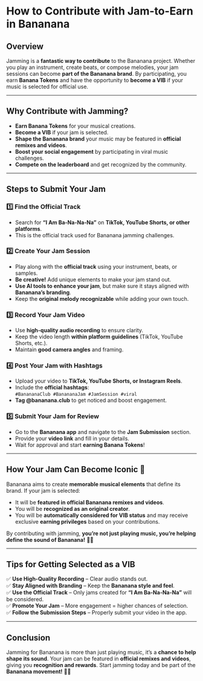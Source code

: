 # How to Contribute with Jam-to-Earn in Bananana

## Overview
Jamming is a **fantastic way to contribute** to the Bananana project. Whether you play an instrument, create beats, or compose melodies, your jam sessions can become **part of the Bananana brand**. By participating, you earn **Banana Tokens** and have the opportunity to **become a VIB** if your music is selected for official use.

---

## Why Contribute with Jamming?
- **Earn Banana Tokens** for your musical creations.
- **Become a VIB** if your jam is selected.
- **Shape the Bananana brand** your music may be featured in **official remixes and videos**.
- **Boost your social engagement** by participating in viral music challenges.
- **Compete on the leaderboard** and get recognized by the community.

---

## Steps to Submit Your Jam
### 1️⃣ **Find the Official Track**
- Search for **“I Am Ba-Na-Na-Na”** on **TikTok, YouTube Shorts, or other platforms**.
- This is the official track used for Bananana jamming challenges.

### 2️⃣ **Create Your Jam Session**
- Play along with the **official track** using your instrument, beats, or samples.
- **Be creative!** Add unique elements to make your jam stand out.
- **Use AI tools to enhance your jam**, but make sure it stays aligned with **Bananana’s branding**.
- Keep the **original melody recognizable** while adding your own touch.

### 3️⃣ **Record Your Jam Video**
- Use **high-quality audio recording** to ensure clarity.
- Keep the video length **within platform guidelines** (TikTok, YouTube Shorts, etc.).
- Maintain **good camera angles** and framing.

### 4️⃣ **Post Your Jam with Hashtags**
- Upload your video to **TikTok, YouTube Shorts, or Instagram Reels**.
- Include the **official hashtags**:  
  `#BanananaClub #BanananaJam #JamSession #viral`
- **Tag @bananana.club** to get noticed and boost engagement.

### 5️⃣ **Submit Your Jam for Review**
- Go to the **Bananana app** and navigate to the **Jam Submission** section.
- Provide your **video link** and fill in your details.
- Wait for approval and start **earning Banana Tokens**!

---

## How Your Jam Can Become Iconic 🎸
Bananana aims to create **memorable musical elements** that define its brand. If your jam is selected:
- It will be **featured in official Bananana remixes and videos**.
- You will be **recognized as an original creator**.
- You will be **automatically considered for VIB status** and may receive exclusive **earning privileges** based on your contributions.

By contributing with jamming, **you’re not just playing music, you’re helping define the sound of Bananana!** 🚀🍌

---

## Tips for Getting Selected as a VIB
✅ **Use High-Quality Recording** – Clear audio stands out.  
✅ **Stay Aligned with Branding** – Keep the **Bananana style and feel**.  
✅ **Use the Official Track** – Only jams created for **“I Am Ba-Na-Na-Na”** will be considered.  
✅ **Promote Your Jam** – More engagement = higher chances of selection.  
✅ **Follow the Submission Steps** – Properly submit your video in the app.

---

## Conclusion
Jamming for Bananana is more than just playing music, it’s a **chance to help shape its sound**. Your jam can be featured in **official remixes and videos**, giving you **recognition and rewards**. Start jamming today and be part of the **Bananana movement!** 🍌🔥
